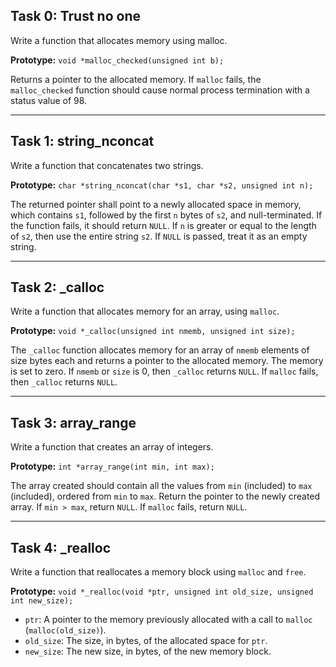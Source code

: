 ## Task 0: Trust no one

Write a function that allocates memory using malloc.

**Prototype:** `void *malloc_checked(unsigned int b);`

Returns a pointer to the allocated memory. If `malloc` fails, the `malloc_checked` function should cause normal process termination with a status value of 98.

---

## Task 1: string_nconcat

Write a function that concatenates two strings.

**Prototype:** `char *string_nconcat(char *s1, char *s2, unsigned int n);`

The returned pointer shall point to a newly allocated space in memory, which contains `s1`, followed by the first `n` bytes of `s2`, and null-terminated. If the function fails, it should return `NULL`. If `n` is greater or equal to the length of `s2`, then use the entire string `s2`. If `NULL` is passed, treat it as an empty string.

---

## Task 2: _calloc

Write a function that allocates memory for an array, using `malloc`.

**Prototype:** `void *_calloc(unsigned int nmemb, unsigned int size);`

The `_calloc` function allocates memory for an array of `nmemb` elements of size bytes each and returns a pointer to the allocated memory. The memory is set to zero. If `nmemb` or `size` is 0, then `_calloc` returns `NULL`. If `malloc` fails, then `_calloc` returns `NULL`.

---

## Task 3: array_range

Write a function that creates an array of integers.

**Prototype:** `int *array_range(int min, int max);`

The array created should contain all the values from `min` (included) to `max` (included), ordered from `min` to `max`. Return the pointer to the newly created array. If `min > max`, return `NULL`. If `malloc` fails, return `NULL`.

---

## Task 4: _realloc

Write a function that reallocates a memory block using `malloc` and `free`.

**Prototype:** `void *_realloc(void *ptr, unsigned int old_size, unsigned int new_size);`

- `ptr`: A pointer to the memory previously allocated with a call to `malloc` (`malloc(old_size)`).
- `old_size`: The size, in bytes, of the allocated space for `ptr`.
- `new_size`: The new size, in bytes, of the new memory block.


